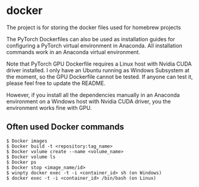 # docker
The project is for storing the docker files used for homebrew projects

The PyTorch Dockerfiles can also be used as installation guides for configuring a PyTorch virtual environment in Anaconda. All installation commands work in an Anaconda virtual environment.

Note that PyTorch GPU Dockerfile requires a Linux host with Nvidia CUDA driver installed. I only have an Ubuntu running as Windows Subsystem at the moment, so the GPU Dockerfile cannot be tested. If anyone can test it, please feel free to update the README.

However, if you install all the dependencies manually in an Anaconda environment on a Windows host with Nvidia CUDA driver, you the environment works fine with GPU.

## Often used Docker commands
    $ Docker images
    $ Docker build -t <repository:tag_name>
    $ Docker volume create --name <volume_name>
    $ Docker volume ls
    $ Docker ps
    $ Docker stop <image_name/id>
    $ winpty docker exec -t -i <container_id> sh (on Windows)
    $ docker exec -t -i <container_id> /bin/bash (on Linux)
